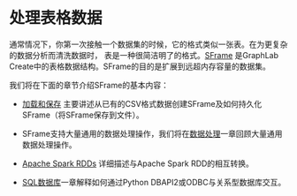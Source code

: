 # 处理表格数据

通常情况下，你第一次接触一个数据集的时候，它的格式类似一张表。在为更复杂的数据分析而清洗数据时，
表是一种很简洁明了的格式。[SFrame](https://dato.com/products/create/docs/generated/graphlab.SFrame.html)
是GraphLab Create中的表格数据结构。SFrame的目的是扩展到远超内存容量的数据集。

我们将在下面的章节介绍SFrame的基本内容：

* [加载和保存](sframe-intro.md) 主要讲述从已有的CSV格式数据创建SFrame及如何持久化SFrame（将SFrame保存到文件）。

* SFrame支持大量通用的数据处理操作，我们将在[数据处理](data-manipulation.md)一章回顾大量通用数据处理操作。

* [Apache Spark RDDs](../data_formats_and_sources/spark_integration.md) 详细描述与Apache Spark RDD的相互转换。

* [SQL数据库](../data_formats_and_sources/sql_integration.md)一章解释如何通过Python DBAPI2或ODBC与关系型数据库交互。
